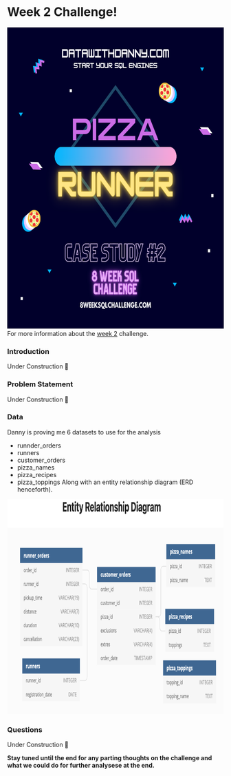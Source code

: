 # Week 2 Challenge!

<img src='Pizza-Runner.png' alt="Pizza Runner Logo" width=auto height="700">
For more information about the <a href="https://8weeksqlchallenge.com/case-study-2/">week 2</a> challenge. 

### Introduction
Under Construction 🚧

### Problem Statement
Under Construction 🚧
### Data
Danny is proving me 6 datasets to use for the analysis
 - runnder_orders
 - runners
 - customer_orders
 - pizza_names
 - pizza_recipes
 - pizza_toppings
Along with an entity relationship diagram (ERD henceforth).

<img src='Week2-ERD.png' alt="Entity Relationship Diagram for Week 2" width=auto height="500">

### Questions
Under Construction 🚧

**Stay tuned until the end for any parting thoughts on the challenge and what we could do for further analysese at the end.**
